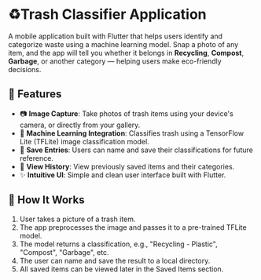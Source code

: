 # ♻️Trash Classifier Application

A mobile application built with Flutter that helps users identify and categorize waste using a machine learning model. Snap a photo of any item, and the app will tell you whether it belongs in **Recycling**, **Compost**, **Garbage**, or another category — helping users make eco-friendly decisions.

## 📱 Features

- 📷 **Image Capture**: Take photos of trash items using your device's camera, or directly from your gallery.
- 🧠 **Machine Learning Integration**: Classifies trash using a TensorFlow Lite (TFLite) image classification model.
- 💾 **Save Entries**: Users can name and save their classifications for future reference.
- 📂 **View History**: View previously saved items and their categories.
- ✨ **Intuitive UI**: Simple and clean user interface built with Flutter.

## 🧠 How It Works

1. User takes a picture of a trash item.
2. The app preprocesses the image and passes it to a pre-trained TFLite model.
3. The model returns a classification, e.g., "Recycling - Plastic", "Compost", "Garbage", etc.
4. The user can name and save the result to a local directory.
5. All saved items can be viewed later in the Saved Items section.
